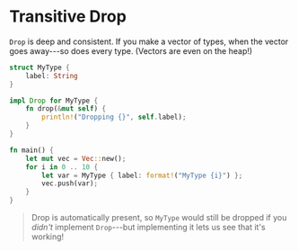# Transitive Drop

`Drop` is deep and consistent. If you make a vector of types, when the vector goes away---so does every type. (Vectors are even on the heap!)

```rust
struct MyType {
    label: String
}

impl Drop for MyType {
    fn drop(&mut self) {
        println!("Dropping {}", self.label);
    }
}

fn main() {
    let mut vec = Vec::new();
    for i in 0 .. 10 {
        let var = MyType { label: format!("MyType {i}") };
        vec.push(var);
    }
}
```

> Drop is automatically present, so `MyType` would still be dropped if you *didn't* implement `Drop`---but implementing it lets us see that it's working!